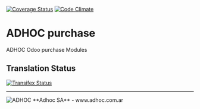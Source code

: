 [![Coverage Status](https://coveralls.io/repos/ingadhoc/purchase/badge.png?branch=15.0)](https://coveralls.io/r/ingadhoc/purchase?branch=15.0)
[![Code Climate](https://codeclimate.com/github/ingadhoc/purchase/badges/gpa.svg)](https://codeclimate.com/github/ingadhoc/purchase)

# ADHOC purchase

ADHOC Odoo purchase Modules

[//]: # (addons)
[//]: # (end addons)

Translation Status
------------------
[![Transifex Status](https://www.transifex.com/projects/p/ingadhoc-purchase-15-0/chart/image_png)](https://www.transifex.com/projects/p/ingadhoc-purchase-15-0)

----

<img alt="ADHOC" src="http://fotos.subefotos.com/83fed853c1e15a8023b86b2b22d6145bo.png" />
**Adhoc SA** - www.adhoc.com.ar
